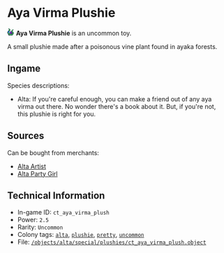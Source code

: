# Aya Virma Plushie

<img src="https://raw.githubusercontent.com/Ceterai/Enternia/main/objects/alta/special/plushies/ct_aya_virma_plush.png" alt="Aya Virma Plushie icon" loading="lazy" height="16px" width="auto" /> **Aya Virma Plushie** is an uncommon toy.

A small plushie made after a poisonous vine plant found in ayaka forests.

## Ingame

Species descriptions:

- Alta: If you're careful enough, you can make a friend out of any aya virma out there. No wonder there's a book about it. But, if you're not, this plushie is right for you.

## Sources

Can be bought from merchants:

- [Alta Artist](https://ceterai.github.io/MyEnternia/Wiki/AltaArtist)
- [Alta Party Girl](https://ceterai.github.io/MyEnternia/Wiki/AltaPartyGirl)

## Technical Information

- In-game ID: `ct_aya_virma_plush`
- Power: `2.5`
- Rarity: `Uncommon`
- Colony tags: [`alta`](https://ceterai.github.io/MyEnternia/Wiki/Tags/Alta), [`plushie`](https://ceterai.github.io/MyEnternia/Wiki/Tags/Plushie), [`pretty`](https://ceterai.github.io/MyEnternia/Wiki/Tags/Pretty), [`uncommon`](https://ceterai.github.io/MyEnternia/Wiki/Tags/Uncommon)
- File: [`/objects/alta/special/plushies/ct_aya_virma_plush.object`](https://github.com/Ceterai/Enternia/blob/main/objects/alta/special/plushies/ct_aya_virma_plush.object)

